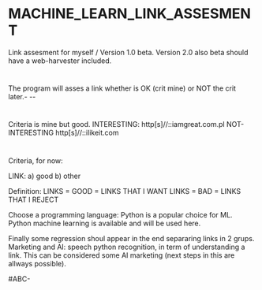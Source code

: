 # MACHINE_LEARN_LINK_ASSESMENT
Link assesment for myself / Version 1.0 beta.
Version 2.0 also beta should have a web-harvester included.
#
The program will asses a link whether is OK (crit mine) or NOT
the crit later.- --
#
Criteria is mine but good.
INTERESTING: http[s]//::iamgreat.com.pl
NOT-INTERESTING http[s]//::ilikeit.com
#

Criteria, for now:

LINK:
a) good
b) other

Definition: 
LINKS = GOOD = LINKS THAT I WANT
LINKS = BAD = LINKS THAT I REJECT

Choose a programming language: Python is a popular choice for ML.
Python machine learning is available and will be used here.

Finally some regression shoul appear in the end separaring links in 2 grups.
Marketing and AI: speech python recognition, in term of understanding a link.
This can be considered some AI marketing (next steps in this are allways possible).

#ABC-
